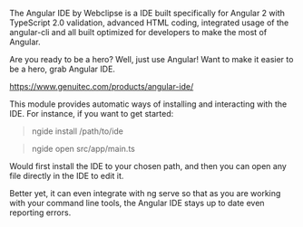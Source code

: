 The Angular IDE by Webclipse is a IDE built specifically for Angular 2 with TypeScript 2.0 validation, advanced HTML coding, integrated usage of the angular-cli and all built optimized for developers to make the most of Angular.

Are you ready to be a hero?  Well, just use Angular!  Want to make it easier to be a hero, grab Angular IDE.

https://www.genuitec.com/products/angular-ide/

This module provides automatic ways of installing and interacting with the IDE.  For instance, if you want to get started:

> ngide install /path/to/ide

> ngide open src/app/main.ts

Would first install the IDE to your chosen path, and then you can open any file directly in the IDE to edit it.

Better yet, it can even integrate with ng serve so that as you are working with your command line tools, the Angular IDE stays up to date even reporting errors.